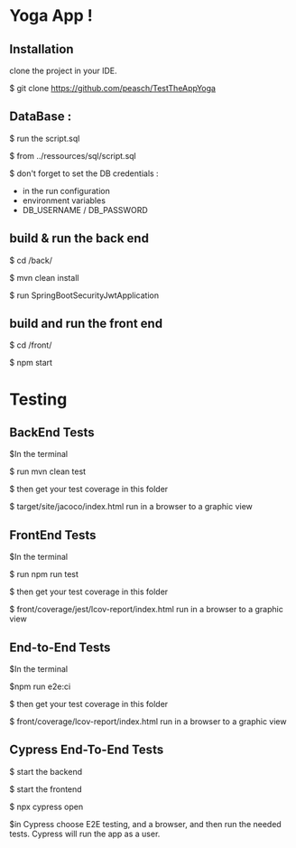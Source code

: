# Yoga App !


## Installation

clone the project in your IDE.

$ git clone https://github.com/peasch/TestTheAppYoga

## DataBase :

$ run the script.sql

$ from ../ressources/sql/script.sql

$ don't forget to set the DB credentials :
- in the run configuration
- environment variables
- DB_USERNAME / DB_PASSWORD

## build & run the back end
$ cd /back/

$ mvn clean install

$ run SpringBootSecurityJwtApplication

## build and run the front end

$ cd /front/

$ npm start

# Testing

## BackEnd Tests

$In the terminal

$ run mvn clean test

$ then get your test coverage in this folder

$ target/site/jacoco/index.html run in a browser to a graphic view

## FrontEnd Tests

$In the terminal

$ run npm run test

$ then get your test coverage in this folder

$ front/coverage/jest/lcov-report/index.html run in a browser to a graphic view

## End-to-End Tests

$In the terminal

$npm run e2e:ci

$ then get your test coverage in this folder

$ front/coverage/lcov-report/index.html run in a browser to a graphic view

## Cypress End-To-End Tests

$ start the backend

$ start the frontend

$ npx cypress open

$in Cypress choose E2E testing, and a browser, and then run the needed tests.
Cypress will run the app as a user.
